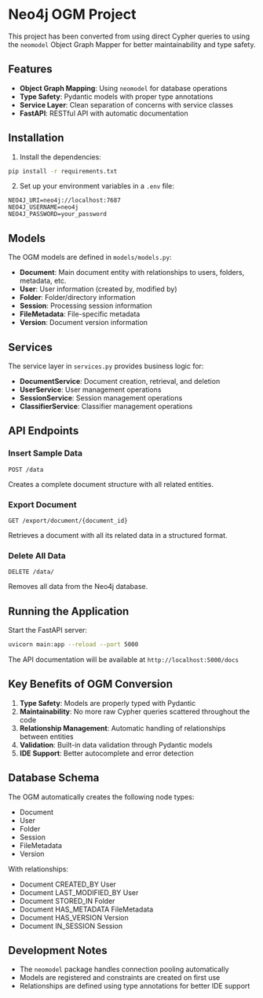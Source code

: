 # Neo4j OGM Project

This project has been converted from using direct Cypher queries to using the `neomodel` Object Graph Mapper for better maintainability and type safety.

## Features

- **Object Graph Mapping**: Using `neomodel` for database operations
- **Type Safety**: Pydantic models with proper type annotations
- **Service Layer**: Clean separation of concerns with service classes
- **FastAPI**: RESTful API with automatic documentation

## Installation

1. Install the dependencies:

```bash
pip install -r requirements.txt
```

2. Set up your environment variables in a `.env` file:

```env
NEO4J_URI=neo4j://localhost:7687
NEO4J_USERNAME=neo4j
NEO4J_PASSWORD=your_password
```

## Models

The OGM models are defined in `models/models.py`:

- **Document**: Main document entity with relationships to users, folders, metadata, etc.
- **User**: User information (created by, modified by)
- **Folder**: Folder/directory information
- **Session**: Processing session information
- **FileMetadata**: File-specific metadata
- **Version**: Document version information

## Services

The service layer in `services.py` provides business logic for:

- **DocumentService**: Document creation, retrieval, and deletion
- **UserService**: User management operations
- **SessionService**: Session management operations
- **ClassifierService**: Classifier management operations

## API Endpoints

### Insert Sample Data

```
POST /data
```

Creates a complete document structure with all related entities.

### Export Document

```
GET /export/document/{document_id}
```

Retrieves a document with all its related data in a structured format.

### Delete All Data

```
DELETE /data/
```

Removes all data from the Neo4j database.

## Running the Application

Start the FastAPI server:

```bash
uvicorn main:app --reload --port 5000
```

The API documentation will be available at `http://localhost:5000/docs`

## Key Benefits of OGM Conversion

1. **Type Safety**: Models are properly typed with Pydantic
2. **Maintainability**: No more raw Cypher queries scattered throughout the code
3. **Relationship Management**: Automatic handling of relationships between entities
4. **Validation**: Built-in data validation through Pydantic models
5. **IDE Support**: Better autocomplete and error detection

## Database Schema

The OGM automatically creates the following node types:

- Document
- User
- Folder
- Session
- FileMetadata
- Version

With relationships:

- Document CREATED_BY User
- Document LAST_MODIFIED_BY User
- Document STORED_IN Folder
- Document HAS_METADATA FileMetadata
- Document HAS_VERSION Version
- Document IN_SESSION Session

## Development Notes

- The `neomodel` package handles connection pooling automatically
- Models are registered and constraints are created on first use
- Relationships are defined using type annotations for better IDE support
